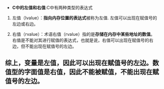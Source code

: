 - **C中的左值和右值**:C中有两种类型的表达式

1. 左值（lvalue）：**指向内存位置的表达式**被称为左值.
左值可以出现在赋值号的左边或右边。

2. 右值（rvalue）：术语右值（rvalue）指的是**存储在内存中某些地址的数值**。
右值是不能对其进行赋值的表达式，也就是说，右值可以出现在赋值号的右边，但不能出现在赋值号的左边。

综上，变量是左值，因此可以出现在赋值号的左边。数值型的字面值是右值，因此不能被赋值，不能出现在赋值号的左边。
---


